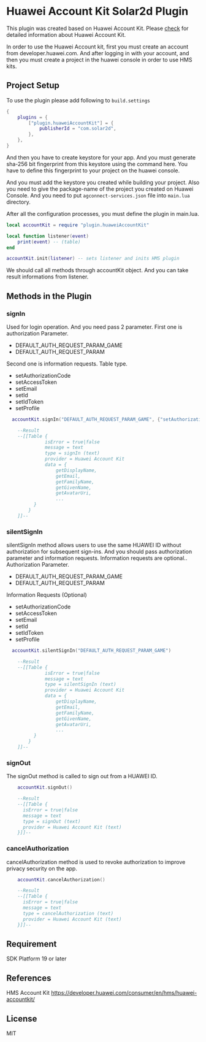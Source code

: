 # Huawei Account Kit Solar2d Plugin

This plugin was created based on Huawei Account Kit. Please [check](https://developer.huawei.com/consumer/en/hms/huawei-accountkit/) for detailed information about Huawei Account Kit. 

In order to use the Huawei Account kit, first you must create an account from developer.huawei.com. And after logging in with your account, and then you must create a project in the huawei console in order to use HMS kits.

## Project Setup

To use the plugin please add following to `build.settings`

```lua
{
    plugins = {
        ["plugin.huaweiAccountKit"] = {
            publisherId = "com.solar2d",
        },
    },
}
```

And then you have to create keystore for your app. And you must generate sha-256 bit fingerprint from this keystore using the command here. You have to define this fingerprint to your project on the huawei console.

And you must add the keystore you created while building your project. 
Also you need to give the package-name of the project you created on Huawei Console.
And you need to put `agconnect-services.json` file into `main.lua` directory.

After all the configuration processes, you must define the plugin in main.lua.

```lua
local accountKit = require "plugin.huaweiAccountKit"

local function listener(event)
    print(event) -- (table)
end

accountKit.init(listener) -- sets listener and inits HMS plugin
```

We should call all methods through accountKit object. And you can take result informations from listener.

## Methods in the Plugin

### signIn
Used for login operation. And you need pass 2 parameter. 
First one is authorization Parameter. 
* DEFAULT_AUTH_REQUEST_PARAM_GAME
* DEFAULT_AUTH_REQUEST_PARAM

Second one is information requests. Table type.
* setAuthorizationCode
* setAccessToken
* setEmail
* setId
* setIdToken
* setProfile

```lua
  accountKit.signIn("DEFAULT_AUTH_REQUEST_PARAM_GAME", {"setAuthorizationCode", "setAccessToken"})

    --Result 
    --[[Table {
              isError = true|false
              message = text
              type = signIn (text)
              provider = Huawei Account Kit
              data = {
                  getDisplayName,
                  getEmail,
                  getFamilyName,
                  getGivenName,
                  getAvatarUri,
                  ...
          }
        } 
    ]]--
```

### silentSignIn
silentSignIn method allows users to use the same HUAWEI ID without authorization for subsequent sign-ins.
And you should pass authorization parameter and information requests. Information requests are optional.. 
Authorization Parameter. 
* DEFAULT_AUTH_REQUEST_PARAM_GAME
* DEFAULT_AUTH_REQUEST_PARAM

Information Requests (Optional)
* setAuthorizationCode
* setAccessToken
* setEmail
* setId
* setIdToken
* setProfile

```lua
  accountKit.silentSignIn("DEFAULT_AUTH_REQUEST_PARAM_GAME")

    --Result 
    --[[Table {
              isError = true|false
              message = text
              type = silentSignIn (text)
              provider = Huawei Account Kit
              data = {
                  getDisplayName,
                  getEmail,
                  getFamilyName,
                  getGivenName,
                  getAvatarUri,
                  ...
          }
        } 
    ]]--
```

### signOut
The signOut method is called to sign out from a HUAWEI ID. 

```lua
    accountKit.signOut()

    --Result 
    --[[Table {
      isError = true|false
      message = text
      type = signOut (text)
      provider = Huawei Account Kit (text)
    }]]--
```


### cancelAuthorization
cancelAuthorization method is used to revoke authorization to improve privacy security on the app.
```lua
    accountKit.cancelAuthorization()

    --Result 
    --[[Table {
      isError = true|false
      message = text
      type = cancelAuthorization (text)
      provider = Huawei Account Kit (text) 
    }]]--
```


## Requirement
SDK Platform 19 or later

## References
HMS Account Kit https://developer.huawei.com/consumer/en/hms/huawei-accountkit/

## License
MIT

